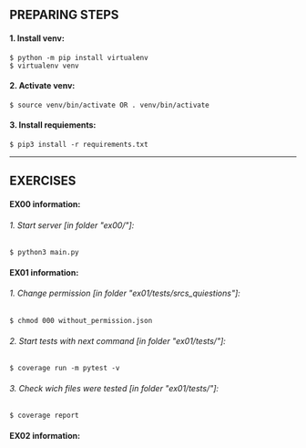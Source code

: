 ## PREPARING STEPS
#### 1. Install venv:
	$ python -m pip install virtualenv
	$ virtualenv venv

#### 2. Activate venv:
	$ source venv/bin/activate OR . venv/bin/activate

#### 3. Install requiements:
	$ pip3 install -r requirements.txt

---
## EXERCISES

#### EX00 information:

###### 1. Start server [in folder "ex00/"]:
```shell
$ python3 main.py
```

#### EX01 information:

###### 1. Change permission [in folder "ex01/tests/srcs_quiestions"]:
```shell
$ chmod 000 without_permission.json
```

###### 2. Start tests with next command [in folder "ex01/tests/"]:
```shell
$ coverage run -m pytest -v
```

###### 3. Check wich files were tested [in folder "ex01/tests/"]:
```shell
$ coverage report
```

#### EX02 information:


